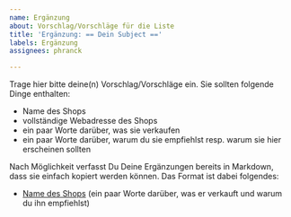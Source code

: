 ```yaml
---
name: Ergänzung
about: Vorschlag/Vorschläge für die Liste
title: 'Ergänzung: == Dein Subject =='
labels: Ergänzung
assignees: phranck

---
```


Trage hier bitte deine(n) Vorschlag/Vorschläge ein. Sie sollten folgende Dinge enthalten:

* Name des Shops
* vollständige Webadresse des Shops
* ein paar Worte darüber, was sie verkaufen
* ein paar Worte darüber, warum du sie empfiehlst resp. warum sie hier erscheinen sollten

Nach Möglichkeit verfasst Du Deine Ergänzungen bereits in Markdown, dass sie einfach kopiert werden können. Das Format ist dabei folgendes:

* [Name des Shops](https://shopadresse.de) (ein paar Worte darüber, was er verkauft und warum du ihn empfiehlst)
